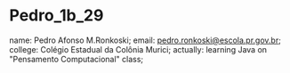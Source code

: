 # Pedro_1b_29

name: Pedro Afonso M.Ronkoski; email: pedro.ronkoski@escola.pr.gov.br; college: Colégio Estadual da Colônia Murici; actually: learning Java on "Pensamento Computacional" class;
